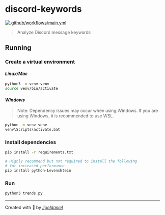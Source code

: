 # discord-keywords

[![.github/workflows/main.yml](https://github.com/jjoeldaniel/discord-keywords/actions/workflows/main.yml/badge.svg)](https://github.com/jjoeldaniel/discord-keywords/actions/workflows/main.yml)

> Analyze Discord message keywords

## **Running**

### **Create a virtual environment**

#### *Linux/Mac*

```bash
python3 -m venv venv
source venv/bin/activate
```

#### *Windows*

> Note: Dependency issues may occur when using Windows. If you are using Windows, it is recommended to use WSL.

```bash
python -m venv venv
venv\Scripts\activate.bat
```

### **Install dependencies**

```bash
pip install -r requirements.txt

# Highly recommend but not required to install the following
# for increased performance
pip install python-Levenshtein   
```

### **Run**

```bash
python3 trends.py
```

---

Created with 💖 by [*jjoeldaniel*](https://github.com/jjoeldaniel)
